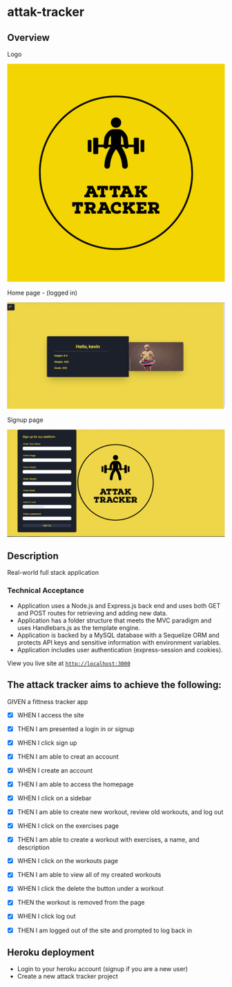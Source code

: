 # attak-tracker

## Overview

Logo

![Home](AttakTracker-logos.jpeg)

Home page - (logged in)

![LoggedInHome](https://github.com/attak5/attak-tracker/blob/main/public/css/assets/HomePage.png)

Signup page

![Signup](https://github.com/attak5/attak-tracker/blob/main/public/css/assets/SignUp%20Page.png)

## Description

Real-world full stack application

### Technical Acceptance
* Application uses a Node.js and Express.js back end and uses both GET and POST routes for retrieving and adding new data.
* Application has a folder structure that meets the MVC paradigm and uses Handlebars.js as the template engine.
* Application is backed by a MySQL database with a Sequelize ORM and protects API keys and sensitive information with environment variables.
* Application includes user authentication (express-session and cookies).

View you live site at [`http://localhost:3000`](http://localhost:3000)

## The attack tracker aims to achieve the following:

GIVEN a fittness tracker app

- [x] WHEN I access the site
- [x] THEN I am presented a login in or signup
- [x] WHEN I click sign up
- [x] THEN I am able to creat an account
- [x] WHEN I create an account
- [x] THEN I am  able to access the homepage
- [x] WHEN I click on a sidebar
- [x] THEN I am able to create new workout, review old workouts, and log out
- [x] WHEN I click on the exercises page
- [x] THEN I am able to create a workout with exercises, a name, and description
- [x] WHEN I click on the workouts page
- [x] THEN I am able to view all of my created workouts
- [x] WHEN I click the delete the button under a workout
- [x] THEN the workout is removed from the page
- [x] WHEN I click log out
- [x] THEN I am logged out of the site and prompted to log back in


## Heroku deployment

- Login to your heroku account (signup if you are a new user)
- Create a new attack tracker project
